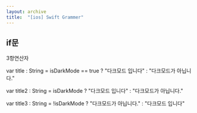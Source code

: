 ```yaml
---
layout: archive
title:  "[ios] Swift Grammer"
---
```


## if문


3항연산자

var title : String = isDarkMode == true ? "다크모드 입니다" : "다크모드가 아닙니다."

var title2 : String = isDarkMode ? "다크모드 입니다" : "다크모드가 아닙니다."

var title3 : String = !isDarkMode ? "다크모드가 아닙니다." : "다크모드 입니다"

